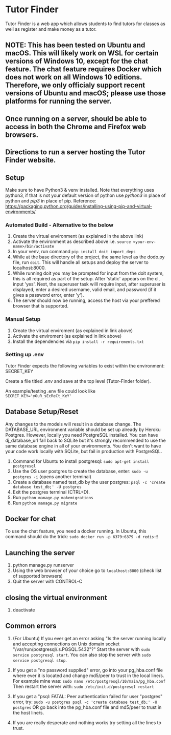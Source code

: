 # Tutor Finder

Tutor Finder is a web app which allows students to find tutors for classes as well as register and make money as a tutor.

## NOTE: This has been tested on Ubuntu and macOS. This will likely work on WSL for certain versions of Windows 10, except for the chat feature. The chat feature requires Docker which does not work on all Windows 10 editions. Therefore, we only officialy support recent versions of Ubuntu and macOS; please use those platforms for running the server.

## Once running on a server, should be able to access in both the Chrome and Firefox web browsers.

## Directions to run a server hosting the Tutor Finder website.

## Setup
Make sure to have Python3 & venv installed.
Note that everything uses python3, if that is not your default version of python use *python3* in place of python and *pip3* in place of pip.
Reference: https://packaging.python.org/guides/installing-using-pip-and-virtual-environments/

### Automated Build - Alternative to the below

1. Create the virtual environment (as explained in the above link)
2. Activate the environment as described above i.e. ```source <your-env-name>/bin/activate```
3. In your venv, run command ```pip install doit import_deps```
4. While at the base directory of the project, the same level as the dodo.py file, run ```doit```. This will handle all setups and deploy the server to localhost:8000.
5. While running doit you may be prompted for input from the doit system, this is all required as part of the setup. After 'static' appears on the cl, input 'yes'.
Next, the superuser task willl require input, after superuser is displayed, enter a desired username, valid email, and password (if it gives a password error, enter 'y').
6. The server should now be running, access the host via your preffered browser that is supported.

### Manual Setup


1. Create the virtual enviroment (as explained in link above)
2. Activate the enviroment (as explained in link above)
3. Install the dependencies via `pip install -r requirements.txt`

### Setting up .env

Tutor Finder expects the following variables to exist within the environment:  
SECRET_KEY  

Create a file titled *.env* and save at the top level (Tutor-Finder folder).

An example/testing .env file could look like  
`SECRET_KEY='yOuR_sEcReCt_KeY'`

## Database Setup/Reset

Any changes to the models will result in a database change. The DATABASE_URL environment variable should be set up already by Heroku Postgres.
However, locally you need PostgreSQL installed. You can have dj_database_url fall back to SQLite but it's strongly recommended to use the same database engine in all of your environments.
You don't want to have your code work locally with SQLite, but fail in production with PostgreSQL.

1. Command for Ubuntu to install postgresql: `sudo apt-get install postgresql`
2. Use the OS user postgres to create the database, enter: `sudo -u postgres -i` (opens another terminal)
3. Create a database named test_db by the user postgres: `psql -c 'create database test_db;' -U postgres`
4. Exit the postgres terminal (CTRL+D).
4. Run `python manage.py makemigrations`
5. Run `python manage.py migrate`

## Docker for chat

To use the chat feature, you need a docker running. In Ubuntu, this command should do the trick: `sudo docker run -p 6379:6379 -d redis:5`

## Launching the server
1. python manage.py runserver
2. Using the web browser of your choice go to `localhost:8000` (check list of supported browsers)
3. Quit the server with CONTROL-C

## closing the virtual environment
1. deactivate

## Common errors

1. (For Ubuntu) If you ever get an error asking "Is the server running locally and accepting connections on Unix domain socket "/var/run/postgresql/.s.PGSQL.5432"?"
Start the server with `sudo service postgresql start`. You can also stop the server with `sudo service postgresql stop`.

2. If you get a "no password supplied" error, go into your pg_hba.conf file where ever it is located and change md5/peer to trust in the local line/s. For example mine was:
`sudo nano /etc/postgresql/10/main/pg_hba.conf`
Then restart the server with: `sudo /etc/init.d/postgresql restart`

3. If you get a "psql: FATAL:  Peer authentication failed for user "postgres" error, try: `sudo -u postgres psql -c 'create database test_db;' -U postgres`
OR go back into the pg_hba.conf file and md5/peer to trust in the host line/s.

4. If you are really desperate and nothing works try setting all the lines to trust.
